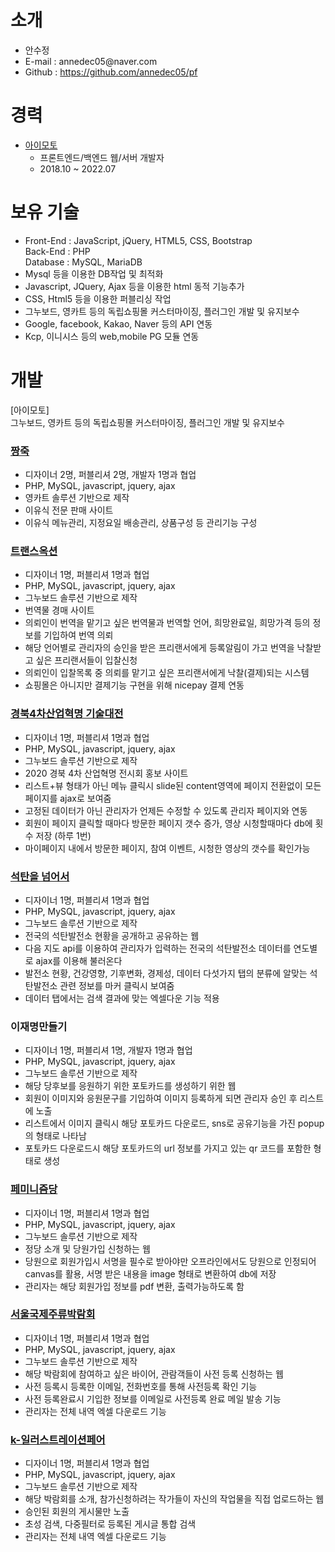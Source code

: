 # 소개
<ul>
  <li>안수정</li>
  <li>E-mail : annedec05@naver.com</li>
  <li>Github : <a href="https://github.com/annedec05/pf">https://github.com/annedec05/pf</a></li>
</ul>

# 경력
<ul>
  <li>
    <a href="https://www.ilogin.co.kr" target="_blank">아이모토</a>
    <ul>
      <li>프론트엔드/백엔드 웹/서버 개발자</li>
      <li>2018.10 ~ 2022.07</li>
    </ul>
  </li>
</ul>

# 보유 기술
<ul>
  <li>
    Front-End : JavaScript, jQuery, HTML5, CSS, Bootstrap<br>
    Back-End : PHP<br>
    Database : MySQL, MariaDB
  </li>
  <li>Mysql 등을 이용한 DB작업 및 최적화</li>
  <li>Javascript, JQuery, Ajax 등을 이용한 html 동적 기능추가</li>
  <li>CSS, Html5 등을 이용한 퍼블리싱 작업</li>
  <li>그누보드, 영카트 등의 독립쇼핑몰 커스터마이징, 플러그인 개발 및 유지보수</li>
  <li>Google, facebook, Kakao, Naver 등의 API 연동</li>
  <li>Kcp, 이니시스 등의 web,mobile PG 모듈 연동</li>
</ul>

# 개발

[아이모토]<br>
그누보드, 영카트 등의 독립쇼핑몰 커스터마이징, 플러그인 개발 및 유지보수<br>

<h3><a href="http://www.jjangjuk.com" target="_blank">짱죽</a></h3>
<ul>
  <li>디자이너 2명, 퍼블리셔 2명, 개발자 1명과 협업</li>
  <li>PHP, MySQL, javascript, jquery, ajax</li>
  <li>영카트 솔루션 기반으로 제작</li>
  <li>이유식 전문 판매 사이트</li>
  <li>이유식 메뉴관리, 지정요일 배송관리, 상품구성 등 관리기능 구성</li>
</ul>

<il>

<h3><a href="https://transauction.co.kr" target="_blank">트랜스옥션</a></h3>
<ul>
  <li>디자이너 1명, 퍼블리셔 1명과 협업</li>
  <li>PHP, MySQL, javascript, jquery, ajax</li>
  <li>그누보드 솔루션 기반으로 제작</li>
  <li>번역물 경매 사이트</li>
  <li>의뢰인이 번역을 맡기고 싶은 번역물과 번역할 언어, 희망완료일, 희망가격 등의 정보를 기입하여 번역 의뢰</li>
  <li>해당 언어별로 관리자의 승인을 받은 프리랜서에게 등록알림이 가고 번역을 낙찰받고 싶은 프리랜서들이 입찰신청</li>
  <li>의뢰인이 입찰목록 중 의뢰를 맡기고 싶은 프리랜서에게 낙찰(결제)되는 시스템</li>
  <li>쇼핑몰은 아니지만 결제기능 구현을 위해 nicepay 결제 연동</li>
</ul>

<h3><a href="http://kbsart.ilogin.pe.kr" target="_blank">경북4차산업혁명 기술대전</a></h3>
<ul>
  <li>디자이너 1명, 퍼블리셔 1명과 협업</li>
  <li>PHP, MySQL, javascript, jquery, ajax</li>
  <li>그누보드 솔루션 기반으로 제작</li>
  <li>2020 경북 4차 산업혁명 전시회 홍보 사이트</li>
  <li>리스트+뷰 형태가 아닌 메뉴 클릭시 slide된 content영역에 페이지 전환없이 모든 페이지를 ajax로 보여줌</li>
  <li>고정된 데이터가 아닌 관리자가 언제든 수정할 수 있도록 관리자 페이지와 연동</li>
  <li>회원이 페이지 클릭할 때마다 방문한 페이지 갯수 증가, 영상 시청할때마다 db에 횟수 저장 (하루 1번)</li>
  <li>마이페이지 내에서 방문한 페이지, 참여 이벤트, 시청한 영상의 갯수를 확인가능</li>
</ul>

<h3><a href="http://beyondcoal.kr" target="_blank">석탄을 넘어서</a></h3>
<ul>
  <li>디자이너 1명, 퍼블리셔 1명과 협업</li>
  <li>PHP, MySQL, javascript, jquery, ajax</li>
  <li>그누보드 솔루션 기반으로 제작</li>
  <li>전국의 석탄발전소 현황을 공개하고 공유하는 웹</li>
  <li>다음 지도 api를 이용하여 관리자가 입력하는 전국의 석탄발전소 데이터를 연도별로 ajax를 이용해 불러온다</li>
  <li>발전소 현황, 건강영향, 기후변화, 경제성, 데이터 다섯가지 탭의 분류에 알맞는 석탄발전소 관련 정보를 마커 클릭시 보여줌</li>
  <li>데이터 탭에서는 검색 결과에 맞는 엑셀다운 기능 적용</li>
</ul>

<h3>이재명만들기</h3>
<ul>
  <li>디자이너 1명, 퍼블리셔 1명, 개발자 1명과 협업</li>
  <li>PHP, MySQL, javascript, jquery, ajax</li>
  <li>그누보드 솔루션 기반으로 제작</li>
  <li>해당 당후보를 응원하기 위한 포토카드를 생성하기 위한 웹</li>
  <li>회원이 이미지와 응원문구를 기입하여 이미지 등록하게 되면 관리자 승인 후 리스트에 노출</li>
  <li>리스트에서 이미지 클릭시 해당 포토카드 다운로드, sns로 공유기능을 가진 popup의 형태로 나타남</li>
  <li>포토카드 다운로드시 해당 포토카드의 url 정보를 가지고 있는 qr 코드를 포함한 형태로 생성</li>
</ul>

<h3><a href="http://femiparty.org" target="_blank">페미니즘당</a></h3>
<ul>
  <li>디자이너 1명, 퍼블리셔 1명과 협업</li>
  <li>PHP, MySQL, javascript, jquery, ajax</li>
  <li>그누보드 솔루션 기반으로 제작</li>
  <li>정당 소개 및 당원가입 신청하는 웹</li>
  <li>당원으로 회원가입시 서명을 필수로 받아야만 오프라인에서도 당원으로 인정되어<br>
  canvas를 활용, 서명 받은 내용을 image 형태로 변환하여 db에 저장</li>
  <li>관리자는 해당 회원가입 정보를 pdf 변환, 출력가능하도록 함</li>
</ul>

<h3><a href="http://www.siwse.com" target="_blank">서울국제주류박람회</a></h3>
<ul>
  <li>디자이너 1명, 퍼블리셔 1명과 협업</li>
  <li>PHP, MySQL, javascript, jquery, ajax</li>
  <li>그누보드 솔루션 기반으로 제작</li>
  <li>해당 박람회에 참여하고 싶은 바이어, 관람객들이 사전 등록 신청하는 웹</li>
  <li>사전 등록시 등록한 이메일, 전화번호를 통해 사전등록 확인 기능</li>
  <li>사전 등록완료시 기입한 정보를 이메일로 사전등록 완료 메일 발송 기능</li>
  <li>관리자는 전체 내역 엑셀 다운로드 기능</li>
</ul>

<h3><a href="http://k-illustrationfair.com" target="_blank">k-일러스트레이션페어</a></h3>
<ul>
  <li>디자이너 1명, 퍼블리셔 1명과 협업</li>
  <li>PHP, MySQL, javascript, jquery, ajax</li>
  <li>그누보드 솔루션 기반으로 제작</li>
  <li>해당 박람회를 소개, 참가신청하려는 작가들이 자신의 작업물을 직접 업로드하는 웹</li>
  <li>승인된 회원의 게시물만 노출</li>
  <li>초성 검색, 다중필터로 등록된 게시글 통합 검색</li>
  <li>관리자는 전체 내역 엑셀 다운로드 기능</li>
</ul>


